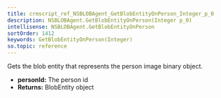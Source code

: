 ```yaml
---
title: crmscript_ref_NSBLOBAgent_GetBlobEntityOnPerson_Integer_p_0
description: NSBLOBAgent.GetBlobEntityOnPerson(Integer p_0)
intellisense: NSBLOBAgent.GetBlobEntityOnPerson
sortOrder: 1412
keywords: GetBlobEntityOnPerson(Integer)
so.topic: reference
---
```



Gets the blob entity that represents the person image binary object.



* **personId:** The person id
* **Returns:** BlobEntity object


